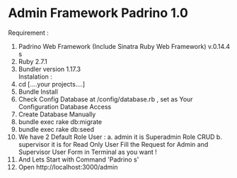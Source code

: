 # Admin Framework Padrino 1.0
Requirement :
1. Padrino Web Framework (Include Sinatra Ruby Web Framework) v.0.14.4 s
2. Ruby 2.7.1
3. Bundler version 1.17.3<br/>
Instalation :<br/>
1. cd [....your projects....]
2. Bundle Install
3. Check Config Database at /config/database.rb , set as Your Configuration Database Access
4. Create Database Manually
5. bundle exec rake db:migrate
6. bundle exec rake db:seed
7. We have 2 Default Role User :
a. admin
it is Superadmin Role CRUD
b. supervisor
it is for Read Only User
Fill the Request for Admin and Supervisor User Form in Terminal as you want !
8. And Lets Start with Command 'Padrino s'
9. Open http://localhost:3000/admin
